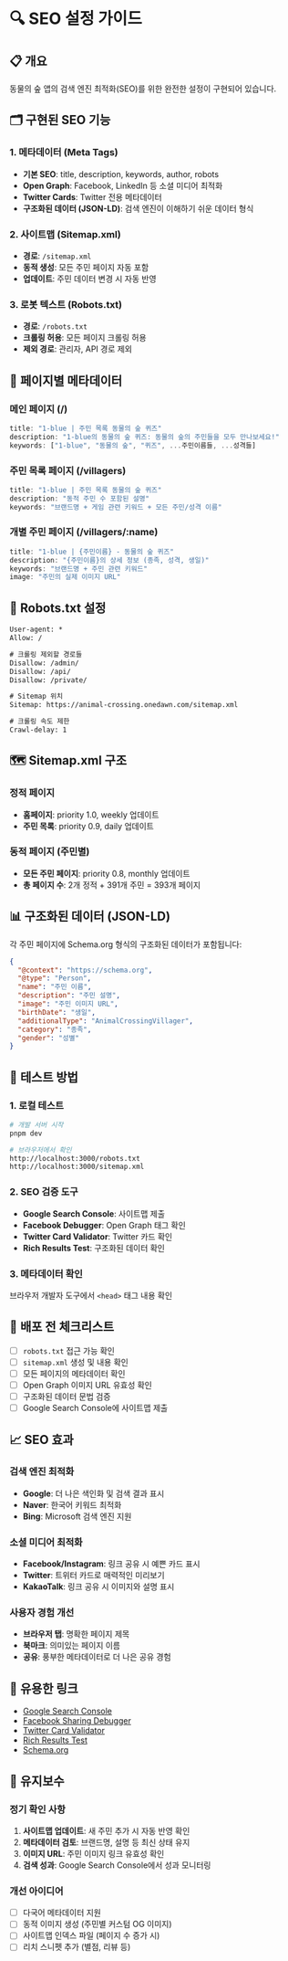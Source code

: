# 🔍 SEO 설정 가이드

## 📋 개요

동물의 숲 앱의 검색 엔진 최적화(SEO)를 위한 완전한 설정이 구현되어 있습니다.

## 🗂️ 구현된 SEO 기능

### 1. 메타데이터 (Meta Tags)
- **기본 SEO**: title, description, keywords, author, robots
- **Open Graph**: Facebook, LinkedIn 등 소셜 미디어 최적화
- **Twitter Cards**: Twitter 전용 메타데이터
- **구조화된 데이터 (JSON-LD)**: 검색 엔진이 이해하기 쉬운 데이터 형식

### 2. 사이트맵 (Sitemap.xml)
- **경로**: `/sitemap.xml`
- **동적 생성**: 모든 주민 페이지 자동 포함
- **업데이트**: 주민 데이터 변경 시 자동 반영

### 3. 로봇 텍스트 (Robots.txt)
- **경로**: `/robots.txt`
- **크롤링 허용**: 모든 페이지 크롤링 허용
- **제외 경로**: 관리자, API 경로 제외

## 📄 페이지별 메타데이터

### 메인 페이지 (/)
```typescript
title: "1-blue | 주민 목록 동물의 숲 퀴즈"
description: "1-blue의 동물의 숲 퀴즈: 동물의 숲의 주민들을 모두 만나보세요!"
keywords: ["1-blue", "동물의 숲", "퀴즈", ...주민이름들, ...성격들]
```

### 주민 목록 페이지 (/villagers)
```typescript
title: "1-blue | 주민 목록 동물의 숲 퀴즈"
description: "동적 주민 수 포함된 설명"
keywords: "브랜드명 + 게임 관련 키워드 + 모든 주민/성격 이름"
```

### 개별 주민 페이지 (/villagers/:name)
```typescript
title: "1-blue | {주민이름} - 동물의 숲 퀴즈"
description: "{주민이름}의 상세 정보 (종족, 성격, 생일)"
keywords: "브랜드명 + 주민 관련 키워드"
image: "주민의 실제 이미지 URL"
```

## 🤖 Robots.txt 설정

```txt
User-agent: *
Allow: /

# 크롤링 제외할 경로들
Disallow: /admin/
Disallow: /api/
Disallow: /private/

# Sitemap 위치
Sitemap: https://animal-crossing.onedawn.com/sitemap.xml

# 크롤링 속도 제한
Crawl-delay: 1
```

## 🗺️ Sitemap.xml 구조

### 정적 페이지
- **홈페이지**: priority 1.0, weekly 업데이트
- **주민 목록**: priority 0.9, daily 업데이트

### 동적 페이지 (주민별)
- **모든 주민 페이지**: priority 0.8, monthly 업데이트
- **총 페이지 수**: 2개 정적 + 391개 주민 = 393개 페이지

## 📊 구조화된 데이터 (JSON-LD)

각 주민 페이지에 Schema.org 형식의 구조화된 데이터가 포함됩니다:

```json
{
  "@context": "https://schema.org",
  "@type": "Person",
  "name": "주민 이름",
  "description": "주민 설명",
  "image": "주민 이미지 URL",
  "birthDate": "생일",
  "additionalType": "AnimalCrossingVillager",
  "category": "종족",
  "gender": "성별"
}
```

## 🔧 테스트 방법

### 1. 로컬 테스트
```bash
# 개발 서버 시작
pnpm dev

# 브라우저에서 확인
http://localhost:3000/robots.txt
http://localhost:3000/sitemap.xml
```

### 2. SEO 검증 도구
- **Google Search Console**: 사이트맵 제출
- **Facebook Debugger**: Open Graph 태그 확인
- **Twitter Card Validator**: Twitter 카드 확인
- **Rich Results Test**: 구조화된 데이터 확인

### 3. 메타데이터 확인
브라우저 개발자 도구에서 `<head>` 태그 내용 확인

## 🚀 배포 전 체크리스트

- [ ] `robots.txt` 접근 가능 확인
- [ ] `sitemap.xml` 생성 및 내용 확인
- [ ] 모든 페이지의 메타데이터 확인
- [ ] Open Graph 이미지 URL 유효성 확인
- [ ] 구조화된 데이터 문법 검증
- [ ] Google Search Console에 사이트맵 제출

## 📈 SEO 효과

### 검색 엔진 최적화
- **Google**: 더 나은 색인화 및 검색 결과 표시
- **Naver**: 한국어 키워드 최적화
- **Bing**: Microsoft 검색 엔진 지원

### 소셜 미디어 최적화
- **Facebook/Instagram**: 링크 공유 시 예쁜 카드 표시
- **Twitter**: 트위터 카드로 매력적인 미리보기
- **KakaoTalk**: 링크 공유 시 이미지와 설명 표시

### 사용자 경험 개선
- **브라우저 탭**: 명확한 페이지 제목
- **북마크**: 의미있는 페이지 이름
- **공유**: 풍부한 메타데이터로 더 나은 공유 경험

## 🔗 유용한 링크

- [Google Search Console](https://search.google.com/search-console)
- [Facebook Sharing Debugger](https://developers.facebook.com/tools/debug/)
- [Twitter Card Validator](https://cards-dev.twitter.com/validator)
- [Rich Results Test](https://search.google.com/test/rich-results)
- [Schema.org](https://schema.org/)

## 📝 유지보수

### 정기 확인 사항
1. **사이트맵 업데이트**: 새 주민 추가 시 자동 반영 확인
2. **메타데이터 검토**: 브랜드명, 설명 등 최신 상태 유지
3. **이미지 URL**: 주민 이미지 링크 유효성 확인
4. **검색 성과**: Google Search Console에서 성과 모니터링

### 개선 아이디어
- [ ] 다국어 메타데이터 지원
- [ ] 동적 이미지 생성 (주민별 커스텀 OG 이미지)
- [ ] 사이트맵 인덱스 파일 (페이지 수 증가 시)
- [ ] 리치 스니펫 추가 (별점, 리뷰 등) 